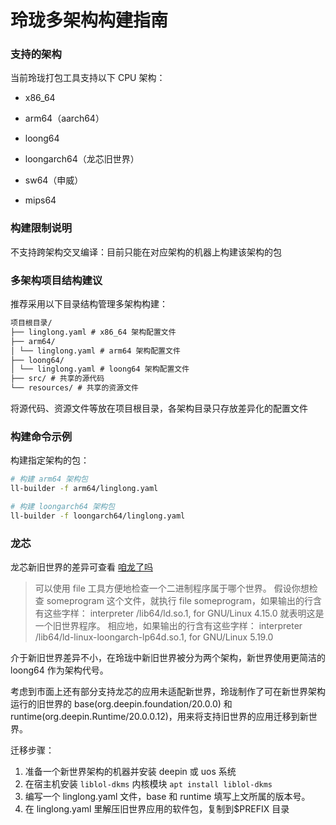 # 玲珑多架构构建指南

### 支持的架构

当前玲珑打包工具支持以下 CPU 架构：

- x86_64

- arm64（aarch64）

- loong64

- loongarch64（龙芯旧世界）

- sw64（申威）

- mips64

### 构建限制说明

不支持跨架构交叉编译：目前只能在对应架构的机器上构建该架构的包

### 多架构项目结构建议

推荐采用以下目录结构管理多架构构建：

```txt
项目根目录/
├── linglong.yaml # x86_64 架构配置文件
├── arm64/
│ └── linglong.yaml # arm64 架构配置文件
├── loong64/
│ └── linglong.yaml # loong64 架构配置文件
├── src/ # 共享的源代码
└── resources/ # 共享的资源文件
```

将源代码、资源文件等放在项目根目录，各架构目录只存放差异化的配置文件

### 构建命令示例

构建指定架构的包：

```bash
# 构建 arm64 架构包
ll-builder -f arm64/linglong.yaml
```

```bash
# 构建 loongarch64 架构包
ll-builder -f loongarch64/linglong.yaml
```

### 龙芯

龙芯新旧世界的差异可查看 [咱龙了吗](https://areweloongyet.com/docs/old-and-new-worlds/)

> 可以使用 file 工具方便地检查一个二进制程序属于哪个世界。 假设你想检查 someprogram 这个文件，就执行 file someprogram，如果输出的行含有这些字样：
> interpreter /lib64/ld.so.1, for GNU/Linux 4.15.0
> 就表明这是一个旧世界程序。
> 相应地，如果输出的行含有这些字样：
> interpreter /lib64/ld-linux-loongarch-lp64d.so.1, for GNU/Linux 5.19.0

介于新旧世界差异不小，在玲珑中新旧世界被分为两个架构，新世界使用更简洁的 loong64 作为架构代号。

考虑到市面上还有部分支持龙芯的应用未适配新世界，玲珑制作了可在新世界架构运行的旧世界的 base(org.deepin.foundation/20.0.0) 和 runtime(org.deepin.Runtime/20.0.0.12)，用来将支持旧世界的应用迁移到新世界。

迁移步骤：

1. 准备一个新世界架构的机器并安装 deepin 或 uos 系统
1. 在宿主机安装 `liblol-dkms` 内核模块 `apt install liblol-dkms`
1. 编写一个 linglong.yaml 文件，base 和 runtime 填写上文所属的版本号。
1. 在 linglong.yaml 里解压旧世界应用的软件包，复制到$PREFIX 目录
